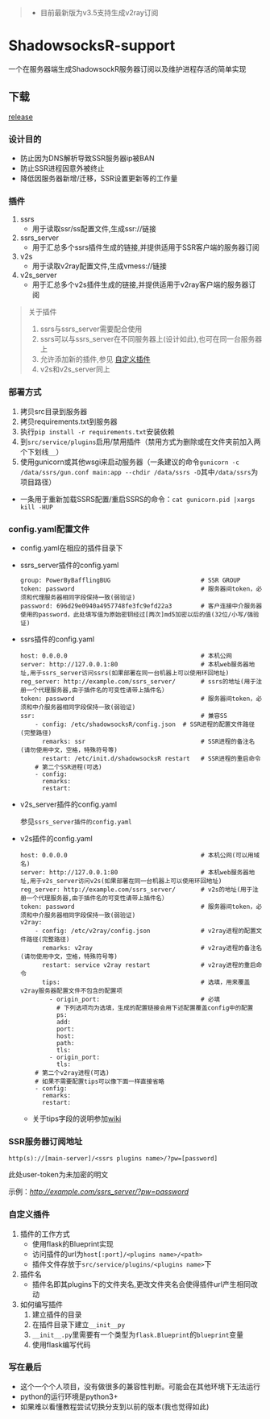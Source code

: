 > - 目前最新版为v3.5支持生成v2ray订阅

# ShadowsocksR-support
一个在服务器端生成ShadowsockR服务器订阅以及维护进程存活的简单实现

## 下载
[release](https://github.com/bafflingbug/ssrs/releases)

### 设计目的
- 防止因为DNS解析导致SSR服务器ip被BAN
- 防止SSR进程因意外被终止
- 降低因服务器新增/迁移，SSR设置更新等的工作量

### 插件
1. ssrs
    - 用于读取ssr/ss配置文件,生成ssr://链接
2. ssrs_server
    - 用于汇总多个ssrs插件生成的链接,并提供适用于SSR客户端的服务器订阅
3. v2s
    - 用于读取v2ray配置文件,生成vmess://链接
4. v2s_server
    - 用于汇总多个v2s插件生成的链接,并提供适用于v2ray客户端的服务器订阅

> 关于插件
> 1. ssrs与ssrs_server需要配合使用
> 2. ssrs可以与ssrs_server在不同服务器上(设计如此),也可在同一台服务器上
> 3. 允许添加新的插件,参见 [自定义插件](#自定义插件)
> 4. v2s和v2s_server同上

### 部署方式
1. 拷贝src目录到服务器
2. 拷贝requirements.txt到服务器
3. 执行`pip install -r requirements.txt`安装依赖
4. 到`src/service/plugins`启用/禁用插件（禁用方式为删除或在文件夹前加入两个下划线`__`）
5. 使用gunicorn或其他wsgi来启动服务器（一条建议的命令`gunicorn -c /data/ssrs/gun.conf main:app --chdir /data/ssrs -D`其中`/data/ssrs`为项目路径）

- 一条用于重新加载SSRS配置/重启SSRS的命令：`cat gunicorn.pid |xargs kill -HUP`


### config.yaml配置文件
- config.yaml在相应的插件目录下

- ssrs_server插件的config.yaml
    ```
    group: PowerByBafflingBUG                         # SSR GROUP
    token: password                                   # 服务器间token，必须和代理服务器相同字段保持一致(弱验证)
    password: 696d29e0940a4957748fe3fc9efd22a3        # 客户连接中介服务器使用的password，此处填写值为原始密钥经过[两次]md5加密以后的值(32位/小写/强验证)
    ```

- ssrs插件的config.yaml
    ```
    host: 0.0.0.0                                     # 本机公网
    server: http://127.0.0.1:80                       # 本机web服务器地址,用于ssrs_server访问ssrs(如果部署在同一台机器上可以使用环回地址)
    reg_server: http://example.com/ssrs_server/       # ssrs的地址(用于注册一个代理服务器,由于插件名的可变性请带上插件名）
    token: password                                   # 服务器间token，必须和中介服务器相同字段保持一致(弱验证)
    ssr:                                              # 兼容SS
        - config: /etc/shadowsocksR/config.json  # SSR进程的配置文件路径(完整路径)
          remarks: ssr                                # SSR进程的备注名(请勿使用中文，空格，特殊符号等)
          restart: /etc/init.d/shadowsocksR restart   # SSR进程的重启命令
        # 第二个SSR进程(可选)
        - config:
          remarks:
          restart:
    ```

- v2s_server插件的config.yaml

   参见`ssrs_server插件的config.yaml`

- v2s插件的config.yaml

    ```
    host: 0.0.0.0                                     # 本机公网(可以用域名)
    server: http://127.0.0.1:80                       # 本机web服务器地址,用于v2s_server访问v2s(如果部署在同一台机器上可以使用环回地址)
    reg_server: http://example.com/ssrs_server/       # v2s的地址(用于注册一个代理服务器,由于插件名的可变性请带上插件名）
    token: password                                   # 服务器间token，必须和中介服务器相同字段保持一致(弱验证)
    v2ray:
        - config: /etc/v2ray/config.json              # v2ray进程的配置文件路径(完整路径)
          remarks: v2ray                              # v2ray进程的备注名(请勿使用中文，空格，特殊符号等)
          restart: service v2ray restart              # v2ray进程的重启命令
          tips:                                       # 选填，用来覆盖v2ray服务器配置文件不包含的配置项
            - origin_port:                            # 必填
              # 下列选项均为选填，生成的配置链接会用下述配置覆盖config中的配置
              ps:
              add:
              port:
              host:
              path:
              tls:
            - origin_port:
              tls:
        # 第二个v2ray进程(可选)
        # 如果不需要配置tips可以像下面一样直接省略
        - config:
          remarks:
          restart:
    ```
    - 关于tips字段的说明参加[wiki](https://github.com/bafflingbug/ssrs/wiki/v2s-tips-%E5%AD%97%E6%AE%B5%E8%AF%B4%E6%98%8E)
### SSR服务器订阅地址
`http(s)://[main-server]/<ssrs plugins name>/?pw=[password]`

此处user-token为未加密的明文

示例：*http://example.com/ssrs_server/?pw=password*

### 自定义插件
1. 插件的工作方式
    - 使用flask的Blueprint实现
    - 访问插件的url为`host[:port]/<plugins name>/<path>`
    - 插件文件存放于`src/service/plugins/<plugins name>`下
2. 插件名
    - 插件名即其plugins下的文件夹名,更改文件夹名会使得插件url产生相同改动
3. 如何编写插件
    1. 建立插件的目录
    2. 在插件目录下建立`__init__py`
    3. `__init__.py`里需要有一个类型为`flask.Blueprint`的`blueprint`变量
    4. 使用flask编写代码


### 写在最后
- 这个一个个人项目，没有做很多的兼容性判断。可能会在其他环境下无法运行
- python的运行环境是python3+
- 如果难以看懂教程尝试切换分支到以前的版本(我也觉得如此)
